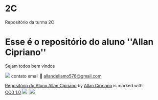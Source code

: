 # 2C
Repositório da turma 2C
# Esse é o repositório do aluno ''Allan Cipriano''
Sejam todos bem vindos

![](https://media.tenor.com/lCKwsD2OW1kAAAAi/happy-cat-happy-happy-cat.gif)
contato email 📧 allandellamo576@gmail.com


<p xmlns:cc="http://creativecommons.org/ns#" xmlns:dct="http://purl.org/dc/terms/"><a property="dct:title" rel="cc:attributionURL" href="https://github.com/AllanCipriano2C/2C">Repositório do Aluno Allan Cipriano</a> by <a rel="cc:attributionURL dct:creator" property="cc:attributionName" href="https://github.com/AllanCipriano2C">Allan Cipriano</a> is marked with <a href="https://creativecommons.org/publicdomain/zero/1.0/?ref=chooser-v1" target="_blank" rel="license noopener noreferrer" style="display:inline-block;">CC0 1.0<img style="height:22px!important;margin-left:3px;vertical-align:text-bottom;" src="https://mirrors.creativecommons.org/presskit/icons/cc.svg?ref=chooser-v1" alt=""><img style="height:22px!important;margin-left:3px;vertical-align:text-bottom;" src="https://mirrors.creativecommons.org/presskit/icons/zero.svg?ref=chooser-v1" alt=""></a></p>
